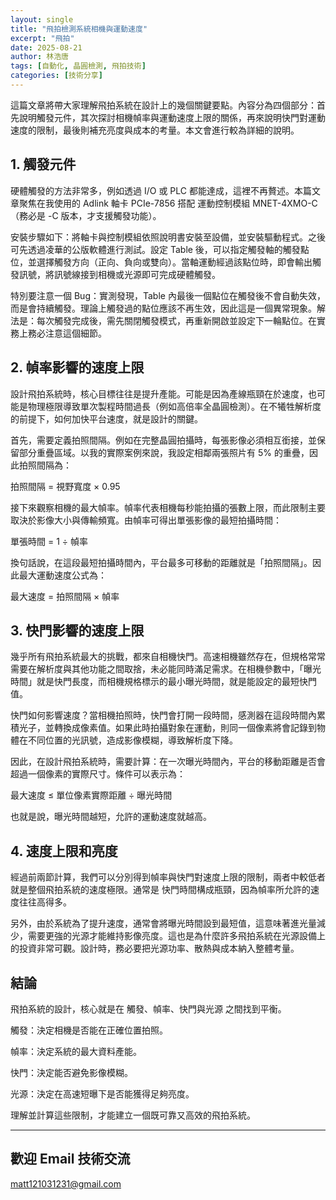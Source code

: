 ```yaml
---
layout: single
title: "飛拍檢測系統相機與運動速度"
excerpt: "飛拍"
date: 2025-08-21
author: 林浩唐
tags: [自動化, 晶圓檢測, 飛拍技術]
categories: [技術分享]
---
```


這篇文章將帶大家理解飛拍系統在設計上的幾個關鍵要點。內容分為四個部分：首先說明觸發元件，其次探討相機幀率與運動速度上限的關係，再來說明快門對運動速度的限制，最後則補充亮度與成本的考量。本文會進行較為詳細的說明。

## 1. 觸發元件

硬體觸發的方法非常多，例如透過 I/O 或 PLC 都能達成，這裡不再贅述。本篇文章聚焦在我使用的 Adlink 軸卡 PCIe-7856 搭配 運動控制模組 MNET-4XMO-C（務必是 -C 版本，才支援觸發功能）。

安裝步驟如下：將軸卡與控制模組依照說明書安裝至設備，並安裝驅動程式。之後可先透過凌華的公版軟體進行測試。設定 Table 後，可以指定觸發軸的觸發點位，並選擇觸發方向（正向、負向或雙向）。當軸運動經過該點位時，即會輸出觸發訊號，將訊號線接到相機或光源即可完成硬體觸發。

特別要注意一個 Bug：實測發現，Table 內最後一個點位在觸發後不會自動失效，而是會持續觸發。理論上觸發過的點位應該不再生效，因此這是一個異常現象。解法是：每次觸發完成後，需先關閉觸發模式，再重新開啟並設定下一輪點位。在實務上務必注意這個細節。
  
  
## 2. 幀率影響的速度上限

設計飛拍系統時，核心目標往往是提升產能。可能是因為產線瓶頸在於速度，也可能是物理極限導致單次製程時間過長（例如高倍率全晶圓檢測）。在不犧牲解析度的前提下，如何加快平台速度，就是設計的關鍵。

首先，需要定義拍照間隔。例如在完整晶圓拍攝時，每張影像必須相互銜接，並保留部分重疊區域。以我的實際案例來說，我設定相鄰兩張照片有 5% 的重疊，因此拍照間隔為：

拍照間隔 = 視野寬度 × 0.95

接下來觀察相機的最大幀率。幀率代表相機每秒能拍攝的張數上限，而此限制主要取決於影像大小與傳輸頻寬。由幀率可得出單張影像的最短拍攝時間：

單張時間 = 1 ÷ 幀率

換句話說，在這段最短拍攝時間內，平台最多可移動的距離就是「拍照間隔」。因此最大運動速度公式為：

最大速度 = 拍照間隔 × 幀率

  
## 3. 快門影響的速度上限

幾乎所有飛拍系統最大的挑戰，都來自相機快門。高速相機雖然存在，但規格常常需要在解析度與其他功能之間取捨，未必能同時滿足需求。在相機參數中，「曝光時間」就是快門長度，而相機規格標示的最小曝光時間，就是能設定的最短快門值。

快門如何影響速度？當相機拍照時，快門會打開一段時間，感測器在這段時間內累積光子，並轉換成像素值。如果此時拍攝對象在運動，則同一個像素將會記錄到物體在不同位置的光訊號，造成影像模糊，導致解析度下降。

因此，在設計飛拍系統時，需要計算：在一次曝光時間內，平台的移動距離是否會超過一個像素的實際尺寸。條件可以表示為：

最大速度 ≤ 單位像素實際距離 ÷ 曝光時間

也就是說，曝光時間越短，允許的運動速度就越高。

## 4. 速度上限和亮度

經過前兩節計算，我們可以分別得到幀率與快門對速度上限的限制，兩者中較低者就是整個飛拍系統的速度極限。通常是 快門時間構成瓶頸，因為幀率所允許的速度往往高得多。

另外，由於系統為了提升速度，通常會將曝光時間設到最短值，這意味著進光量減少，需要更強的光源才能維持影像亮度。這也是為什麼許多飛拍系統在光源設備上的投資非常可觀。設計時，務必要把光源功率、散熱與成本納入整體考量。
  
## 結論

飛拍系統的設計，核心就是在 觸發、幀率、快門與光源 之間找到平衡。

觸發：決定相機是否能在正確位置拍照。

幀率：決定系統的最大資料產能。

快門：決定能否避免影像模糊。

光源：決定在高速短曝下是否能獲得足夠亮度。

理解並計算這些限制，才能建立一個既可靠又高效的飛拍系統。

---

## 歡迎 Email 技術交流
matt121031231@gmail.com
